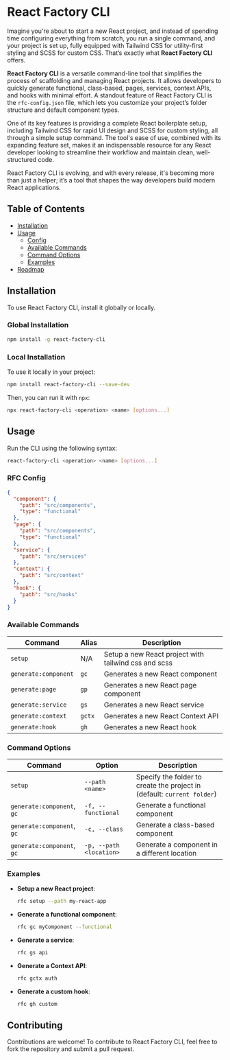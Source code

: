 # React Factory CLI

Imagine you're about to start a new React project, and instead of spending time configuring everything from scratch, you run a single command, and your project is set up, fully equipped with Tailwind CSS for utility-first styling and SCSS for custom CSS. That’s exactly what **React Factory CLI** offers.

**React Factory CLI** is a versatile command-line tool that simplifies the process of scaffolding and managing React projects. It allows developers to quickly generate functional, class-based, pages, services, context APIs, and hooks with minimal effort. A standout feature of React Factory CLI is the `rfc-config.json` file, which lets you customize your project’s folder structure and default component types.

One of its key features is providing a complete React boilerplate setup, including Tailwind CSS for rapid UI design and SCSS for custom styling, all through a simple setup command. The tool's ease of use, combined with its expanding feature set, makes it an indispensable resource for any React developer looking to streamline their workflow and maintain clean, well-structured code.

React Factory CLI is evolving, and with every release, it's becoming more than just a helper; it’s a tool that shapes the way developers build modern React applications.

## Table of Contents

- [Installation](#installation)
- [Usage](#usage)
  - [Config](#rfc-config)
  - [Available Commands](#available-commands)
  - [Command Options](#command-options)
  - [Examples](#examples)
- [Roadmap](#roadmap)

## Installation

To use React Factory CLI, install it globally or locally.

### Global Installation

```bash
npm install -g react-factory-cli
```

### Local Installation

To use it locally in your project:

```bash
npm install react-factory-cli --save-dev
```

Then, you can run it with `npx`:

```bash
npx react-factory-cli <operation> <name> [options...]
```

## Usage

Run the CLI using the following syntax:

```bash
react-factory-cli <operation> <name> [options...]
```

### RFC Config

```json
{
  "component": {
    "path": "src/components",
    "type": "functional"
  },
  "page": {
    "path": "src/components",
    "type": "functional"
  },
  "service": {
    "path": "src/services"
  },
  "context": {
    "path": "src/context"
  },
  "hook": {
    "path": "src/hooks"
  }
}
```

### Available Commands

| Command              | Alias  | Description                                          |
| -------------------- | ------ | ---------------------------------------------------- |
| `setup`              | N/A    | Setup a new React project with tailwind css and scss |
| `generate:component` | `gc`   | Generates a new React component                      |
| `generate:page`      | `gp`   | Generates a new React page component                 |
| `generate:service`   | `gs`   | Generates a new React service                        |
| `generate:context`   | `gctx` | Generates a new React Context API                    |
| `generate:hook`      | `gh`   | Generates a new React hook                           |

### Command Options

| Command                    | Option                  | Description                                                             |
| -------------------------- | ----------------------- | ----------------------------------------------------------------------- |
| `setup`                    | `--path <name>`         | Specify the folder to create the project in (default: `current folder`) |
| `generate:component`, `gc` | `-f, --functional`      | Generate a functional component                                         |
| `generate:component`, `gc` | `-c, --class`           | Generate a class-based component                                        |
| `generate:component`, `gc` | `-p, --path <location>` | Generate a component in a different location                            |

### Examples

- **Setup a new React project**:

  ```bash
  rfc setup --path my-react-app
  ```

- **Generate a functional component**:

  ```bash
  rfc gc myComponent --functional
  ```

- **Generate a service**:

  ```bash
  rfc gs api
  ```

- **Generate a Context API**:

  ```bash
  rfc gctx auth
  ```

- **Generate a custom hook**:
  ```bash
  rfc gh custom
  ```

## Contributing

Contributions are welcome! To contribute to React Factory CLI, feel free to fork the repository and submit a pull request.
